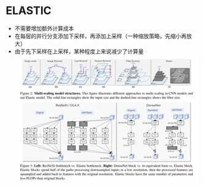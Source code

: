 #  ELASTIC
- 不需要增加额外计算成本
- 在每层的并行分支添加下采样，再添加上采样（一种缩放策略，先缩小再放大）
- 由于先下采样在上采样，某种程度上来说减少了计算量
![](elastic_structure.png)